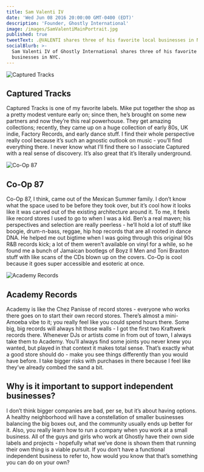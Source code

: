 ```yaml
---
title: Sam Valenti IV
date: 'Wed Jun 08 2016 20:00:00 GMT-0400 (EDT)'
description: 'Founder, Ghostly International'
image: /images/SamValentiMainPortrait.jpg
published: true
tweetText: .@VALENTI shares three of his favorite local businesses in NYC
socialBlurb: >-
  Sam Valenti IV of Ghostly International shares three of his favorite local
  businesses in NYC.
---
```


![Captured Tracks](/fornewyork/images/SamValentiCapturedTracks.jpg)

## Captured Tracks

Captured Tracks is one of my favorite labels. Mike put together the shop as a pretty modest venture early on; since then, he’s brought on some new partners and now they’re this real powerhouse. They get amazing collections; recently, they came up on a huge collection of early 80s, UK indie, Factory Records, and early dance stuff. I find their whole perspective really cool because it’s such an agnostic outlook on music - you’ll find everything there. I never know what I’ll find there so I associate Captured with a real sense of discovery. It’s also great that it’s literally underground.

![Co-Op 87](/fornewyork/images/SamValentiCoOp87.jpg)

## Co-Op 87

Co-Op 87, I think, came out of the Mexican Summer family. I don’t know what the space used to be before they took over, but it’s cool how it looks like it was carved out of the existing architecture around it. To me, it feels like record stores I used to go to when I was a kid. Ben’s a real maven; his perspectives and selection are really peerless - he’ll hold a  lot of stuff like boogie, drum-n-bass, reggae, hip hop records that are all rooted in dance DNA. He helped me out bigtime when I was going through this original 90s R&B records kick; a lot of them weren’t available on vinyl for a while, so he found me a bunch of Jamaican bootlegs of Boyz II Men and Toni Braxton stuff with like scans of the CDs blown up on the covers. Co-Op is cool because it goes super accessible and esoteric at once.

![Academy Records](/fornewyork/images/AcademyRecords.jpg)

## Academy Records

Academy is like the Chez Panisse of record stores - everyone who works there goes on to start their own record stores. There’s almost a mini-Amoeba vibe to it; you really feel like you could spend hours there. Some big, big records will always hit those walls - I got the first two Kraftwerk records there. Whenever DJs or artists come in from out of town, I always take them to Academy. You’ll always find some joints you never knew you wanted, but played in that context it makes total sense. That’s exactly what a good store should do - make you see things differently than you would have before. I take bigger risks with purchases in there because I feel like they’ve already combed the sand a bit.

## Why is it important to support independent businesses?

I don’t think bigger companies are bad, per se, but it’s about having options. A healthy neighborhood will have a constellation of smaller businesses balancing the big boxes out, and the community usually ends up better for it. Also, you really learn how to run a company when you work at a small business. All of the guys and girls who work at Ghostly have their own side labels and projects - hopefully what we’ve done is shown them that running their own thing is a viable pursuit. If you don’t have a functional independent business to refer to, how would you know that that’s something you can do on your own?
